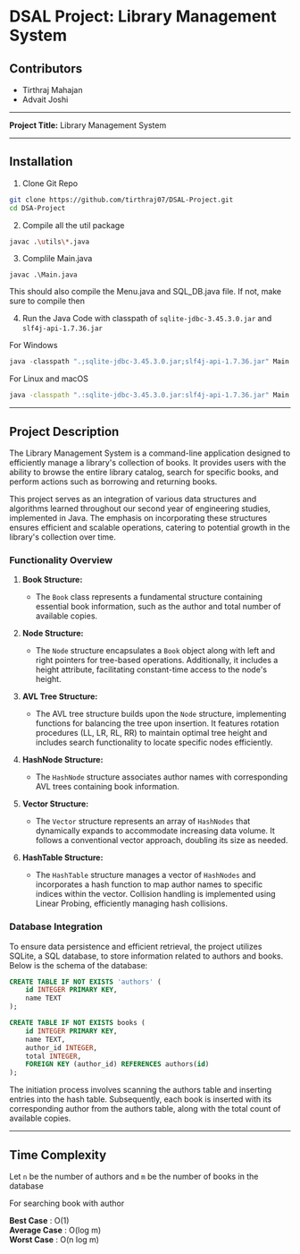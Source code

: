 # DSAL Project: Library Management System

## Contributors
- Tirthraj Mahajan
- Advait Joshi

---

**Project Title:** Library Management System

---

## Installation

1. Clone Git Repo
```bash
git clone https://github.com/tirthraj07/DSAL-Project.git
cd DSA-Project
```

2. Compile all the util package
```bash
javac .\utils\*.java
```

3. Complile Main.java
```
javac .\Main.java
```
This should also compile the Menu.java and SQL_DB.java file. If not, make sure to compile then

4. Run the Java Code with classpath of `sqlite-jdbc-3.45.3.0.jar` and `slf4j-api-1.7.36.jar`  

For Windows
```powershell
java -classpath ".;sqlite-jdbc-3.45.3.0.jar;slf4j-api-1.7.36.jar" Main
```

For Linux and macOS
```bash
java -classpath ".:sqlite-jdbc-3.45.3.0.jar:slf4j-api-1.7.36.jar" Main
```
---

## Project Description

The Library Management System is a command-line application designed to efficiently manage a library's collection of books. It provides users with the ability to browse the entire library catalog, search for specific books, and perform actions such as borrowing and returning books.

This project serves as an integration of various data structures and algorithms learned throughout our second year of engineering studies, implemented in Java. The emphasis on incorporating these structures ensures efficient and scalable operations, catering to potential growth in the library's collection over time.

### Functionality Overview

1. **Book Structure:**
   - The `Book` class represents a fundamental structure containing essential book information, such as the author and total number of available copies.

2. **Node Structure:**
   - The `Node` structure encapsulates a `Book` object along with left and right pointers for tree-based operations. Additionally, it includes a height attribute, facilitating constant-time access to the node's height.

3. **AVL Tree Structure:**
   - The AVL tree structure builds upon the `Node` structure, implementing functions for balancing the tree upon insertion. It features rotation procedures (LL, LR, RL, RR) to maintain optimal tree height and includes search functionality to locate specific nodes efficiently.

4. **HashNode Structure:**
   - The `HashNode` structure associates author names with corresponding AVL trees containing book information.

5. **Vector Structure:**
   - The `Vector` structure represents an array of `HashNodes` that dynamically expands to accommodate increasing data volume. It follows a conventional vector approach, doubling its size as needed.

6. **HashTable Structure:**
   - The `HashTable` structure manages a vector of `HashNodes` and incorporates a hash function to map author names to specific indices within the vector. Collision handling is implemented using Linear Probing, efficiently managing hash collisions.

### Database Integration

To ensure data persistence and efficient retrieval, the project utilizes SQLite, a SQL database, to store information related to authors and books. Below is the schema of the database:

```sql
CREATE TABLE IF NOT EXISTS 'authors' (
    id INTEGER PRIMARY KEY, 
    name TEXT
);

CREATE TABLE IF NOT EXISTS books (
    id INTEGER PRIMARY KEY,
    name TEXT,
    author_id INTEGER,
    total INTEGER,
    FOREIGN KEY (author_id) REFERENCES authors(id)
);
```
The initiation process involves scanning the authors table and inserting entries into the hash table. Subsequently, each book is inserted with its corresponding author from the authors table, along with the total count of available copies.

---
## Time Complexity
Let `n` be the number of authors and `m` be the number of books in the database 

For searching book with author  

**Best Case** : O(1)  
**Average Case** : O(log m)  
**Worst Case** : O(n log m)  
